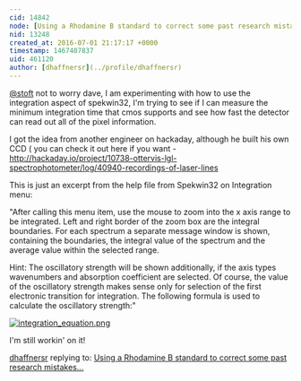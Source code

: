 ```yaml
---
cid: 14842
node: [Using a Rhodamine B standard to correct some past research mistakes...](../notes/dhaffnersr/06-29-2016/using-a-rhodamine-b-standard-to-correct-some-past-research-mistakes)
nid: 13248
created_at: 2016-07-01 21:17:17 +0000
timestamp: 1467407837
uid: 461120
author: [dhaffnersr](../profile/dhaffnersr)
---
```


[@stoft](/profile/stoft) not to worry dave, I am experimenting with how to use the integration aspect of spekwin32, I'm trying to see if I can measure the minimum integration time that cmos supports and see how fast the detector can read out all of the pixel information.

I got the idea from another engineer on hackaday, although he built his own CCD ( you can check it out here if you want - http://hackaday.io/project/10738-ottervis-lgl-spectrophotometer/log/40940-recordings-of-laser-lines

This is just an excerpt from the help file from Spekwin32 on Integration menu:

"After calling this menu item, use the mouse to zoom into the x axis range to be integrated. Left and right border of the zoom box are the integral boundaries. For each spectrum a separate message window is shown, containing the boundaries, the integral value of the spectrum and the average value within the selected range.

Hint: The oscillatory strength will be shown additionally, if the axis types wavenumbers and absorption coefficient are selected. Of course, the value of the oscillatory strength makes sense only for selection of the first electronic transition for integration. The following formula is used to calculate the oscillatory strength:"


[![integration_equation.png](//i.publiclab.org/system/images/photos/000/016/830/large/integration_equation.png)](//i.publiclab.org/system/images/photos/000/016/830/original/integration_equation.png)

I'm still workin' on it! 


[dhaffnersr](../profile/dhaffnersr) replying to: [Using a Rhodamine B standard to correct some past research mistakes...](../notes/dhaffnersr/06-29-2016/using-a-rhodamine-b-standard-to-correct-some-past-research-mistakes)


